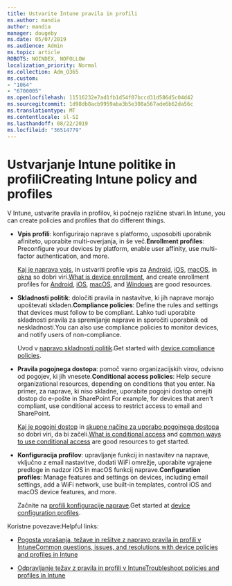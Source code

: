 ```yaml
---
title: Ustvarite Intune pravila in profili
ms.author: mandia
author: mandia
manager: dougeby
ms.date: 05/07/2019
ms.audience: Admin
ms.topic: article
ROBOTS: NOINDEX, NOFOLLOW
localization_priority: Normal
ms.collection: Adm_O365
ms.custom:
- "1064"
- "6700005"
ms.openlocfilehash: 11516232e7ad1fb1d54f07bccd31d586d5c04d42
ms.sourcegitcommit: 1d98db8acb9959aba3b5e308a567ade6b62da56c
ms.translationtype: MT
ms.contentlocale: sl-SI
ms.lasthandoff: 08/22/2019
ms.locfileid: "36514779"
---
```

# <a name="creating-intune-policy-and-profiles"></a><span data-ttu-id="15612-102">Ustvarjanje Intune politike in profili</span><span class="sxs-lookup"><span data-stu-id="15612-102">Creating Intune policy and profiles</span></span>

<span data-ttu-id="15612-103">V Intune, ustvarite pravila in profilov, ki počnejo različne stvari.</span><span class="sxs-lookup"><span data-stu-id="15612-103">In Intune, you can create policies and profiles that do different things.</span></span>

- <span data-ttu-id="15612-104">**Vpis profili**: konfigurirajo naprave s platformo, usposobiti uporabnik afiniteto, uporabite multi-overjanja, in še več.</span><span class="sxs-lookup"><span data-stu-id="15612-104">**Enrollment profiles**: Preconfigure your devices by platform, enable user affinity, use multi-factor authentication, and more.</span></span>

  <span data-ttu-id="15612-105">[Kaj je naprava vpis](https://docs.microsoft.com/intune/device-enrollment), in ustvariti profile vpis za [Android](https://docs.microsoft.com/intune/android-enroll), [iOS](https://docs.microsoft.com/intune/ios-enroll), [macOS](https://docs.microsoft.com/intune/macos-enroll), in [okna](https://docs.microsoft.com/intune/windows-enrollment-methods) so dobri viri.</span><span class="sxs-lookup"><span data-stu-id="15612-105">[What is device enrollment](https://docs.microsoft.com/intune/device-enrollment), and create enrollment profiles for [Android](https://docs.microsoft.com/intune/android-enroll), [iOS](https://docs.microsoft.com/intune/ios-enroll), [macOS](https://docs.microsoft.com/intune/macos-enroll), and [Windows](https://docs.microsoft.com/intune/windows-enrollment-methods) are good resources.</span></span>

- <span data-ttu-id="15612-106">**Skladnosti politik**: določiti pravila in nastavitve, ki jih naprave morajo upoštevati skladen.</span><span class="sxs-lookup"><span data-stu-id="15612-106">**Compliance policies**: Define the rules and settings that devices must follow to be compliant.</span></span> <span data-ttu-id="15612-107">Lahko tudi uporabite skladnosti pravila za spremljanje naprave in sporočiti uporabnik od neskladnosti.</span><span class="sxs-lookup"><span data-stu-id="15612-107">You can also use compliance policies to monitor devices, and notify users of non-compliance.</span></span>

  <span data-ttu-id="15612-108">Uvod v [napravo skladnosti politik](https://docs.microsoft.com/intune/device-compliance-get-started).</span><span class="sxs-lookup"><span data-stu-id="15612-108">Get started with [device compliance policies](https://docs.microsoft.com/intune/device-compliance-get-started).</span></span>
- <span data-ttu-id="15612-109">**Pravila pogojnega dostopa**: pomoč varno organizacijskih virov, odvisno od pogojev, ki jih vnesete.</span><span class="sxs-lookup"><span data-stu-id="15612-109">**Conditional access policies**: Help secure organizational resources, depending on conditions that you enter.</span></span> <span data-ttu-id="15612-110">Na primer, za naprave, ki niso skladne, uporabite pogojni dostop omejiti dostop do e-pošte in SharePoint.</span><span class="sxs-lookup"><span data-stu-id="15612-110">For example, for devices that aren't compliant, use conditional access to restrict access to email and SharePoint.</span></span>

  <span data-ttu-id="15612-111">[Kaj je pogojni dostop](https://docs.microsoft.com/intune/conditional-access) in [skupne načine za uporabo pogojnega dostopa](https://docs.microsoft.com/intune/conditional-access-intune-common-ways-use) so dobri viri, da bi začeli.</span><span class="sxs-lookup"><span data-stu-id="15612-111">[What is conditional access](https://docs.microsoft.com/intune/conditional-access) and [common ways to use conditional access](https://docs.microsoft.com/intune/conditional-access-intune-common-ways-use) are good resources to get started.</span></span>

- <span data-ttu-id="15612-112">**Konfiguracija profilov**: upravljanje funkcij in nastavitev na naprave, vključno z email nastavitve, dodati WiFi omrežje, uporabite vgrajene predloge in nadzor iOS in macOS funkcij naprave.</span><span class="sxs-lookup"><span data-stu-id="15612-112">**Configuration profiles**: Manage features and settings on devices, including email settings, add a WiFi network, use built-in templates, control iOS and macOS device features, and more.</span></span>

  <span data-ttu-id="15612-113">Začnite na [profili konfiguracije naprave](https://docs.microsoft.com/intune/device-profiles).</span><span class="sxs-lookup"><span data-stu-id="15612-113">Get started at [device configuration profiles](https://docs.microsoft.com/intune/device-profiles).</span></span>

<span data-ttu-id="15612-114">Koristne povezave:</span><span class="sxs-lookup"><span data-stu-id="15612-114">Helpful links:</span></span>

- [<span data-ttu-id="15612-115">Pogosta vprašanja, težave in rešitve z napravo pravila in profili v Intune</span><span class="sxs-lookup"><span data-stu-id="15612-115">Common questions, issues, and resolutions with device policies and profiles in Intune</span></span>](https://docs.microsoft.com/intune/device-profile-troubleshoot)

- [<span data-ttu-id="15612-116">Odpravljanje težav z pravila in profili v Intune</span><span class="sxs-lookup"><span data-stu-id="15612-116">Troubleshoot policies and profiles in Intune</span></span>](https://docs.microsoft.com/intune/troubleshoot-policies-in-microsoft-intune)
